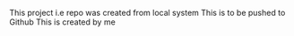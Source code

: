 This project i.e repo was created from local system 
This is to be pushed to Github
This is created by me

